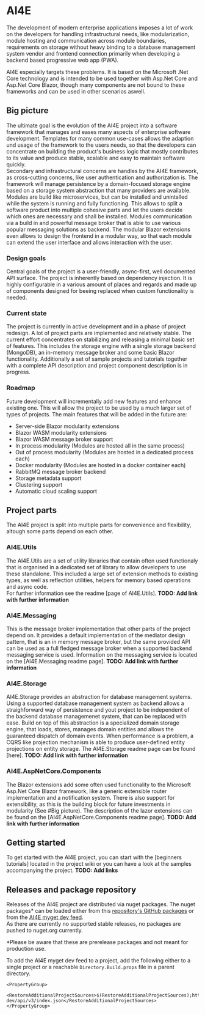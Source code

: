 # AI4E
The development of modern enterprise applications imposes a lot of work on the developers for handling infrastructural needs, like modularization, module hosting and communication across module boundaries, requirements on storage without heavy binding to a database management system vendor and frontend connection primarily when developing a backend based progressive web app (PWA).  

AI4E especially targets these problems. It is based on the Microsoft .Net Core technology and is intended to be used together with Asp.Net Core and Asp.Net Core Blazor, though many components are not bound to these frameworks and can be used in other scenarios aswell.

## Big picture
The ultimate goal is the evolution of the AI4E project into a software framework that manages and eases many aspects of enterprise software development. Templates for many common use-cases allows the adaption und usage of the framework to the users needs, so that the developers can concentrate on building the product's business logic that mostly contributes to its value and produce stable, scalable and easy to maintain software quickly.  
Secondary and infrastructural concerns are handles by the AI4E framework, as cross-cutting concerns, like user authentication and authorization is. The framework will manage persistence by a domain-focused storage engine based on a storage system abstraction that many providers are available. Modules are build like microservices, but can be installed and unintalled while the system is running and fully functioning. This allows to split a software product into multiple cohesive parts and let the users decide which ones are necessary and shall be installed. Modules communication via a build in and powerful message broker that is able to use various popular messaging solutions as backend. The modular Blazor extensions even allows to design the frontend in a modular way, so that each module can extend the user interface and allows interaction with the user.

### Design goals
Central goals of the project is a user-friendly, async-first, well documented API surface. The project is inherently based on dependency injection. It is highly configurable in a various amount of places and regards and made up of components designed for beeing replaced when custom functionality is needed.

### Current state
The project is currently in active development and in a phase of project redesign. A lot of project parts are implemented and relatively stable. The current effort concentrates on stabilizing and releasing a minimal basic set of features. This includes the storage engine with a single storage backend (MongoDB), an in-memory message broker and some basic Blazor functionality. Additionally a set of sample projects and tutorials together with a complete API description and project component description is in progress.

### Roadmap
Future development will incrementally add new features and enhance existing one. This will allow the project to be used by a much larger set of types of projects. The main features that will be added in the future are:  
* Server-side Blazor modularity extensions
* Blazor WASM modularity extensions
* Blazor WASM message broker support
* In process modularity (Modules are hosted all in the same process)
* Out of process modularity (Modules are hosted in a dedicated process each)
* Docker modularity (Modules are hosted in a docker container each)
* RabbitMQ message broker backend
* Storage metadata support
* Clustering support
* Automatic cloud scaling support

## Project parts
The AI4E project is split into multiple parts for convenience and flexibility, altough some parts depend on each other.

### AI4E.Utils
The AI4E.Utils are a set of utility libraries that contain often used functionaly that is organised in a dedicated set of library to allow developers to use these standalone. This included a large set of extension methods to existing types, as well as reflection utilities, helpers for memory based operations and async code.  
For further information see the readme [page of AI4E.Utils]. **TODO: Add link with further information**

### AI4E.Messaging
This is the message broker implementation that other parts of the project depend on. It provides a default implementation of the mediator design pattern, that is an in memory message broker, but the same provided API can be used as a full fledged message broker when a supported backend messaging service is used. Information on the messaging service is located on the [AI4E.Messaging readme page]. **TODO: Add link with further information**

### AI4E.Storage
AI4E.Storage provides an abstraction for database management systems. Using a supported database management system as backend allows a straighforward way of persistence and yout project to be independent of the backend database managemenet system, that can be replaced with ease. Build on top of this abstraction is a specialized domain storage engine, that loads, stores, manages domain entities and allows the guaranteed dispatch of domain events. When performance is a problem, a CQRS like projection mechanism is able to produce user-defined entity projections on entity storage. The AI4E.Storage readme page can be found [here]. **TODO: Add link with further information**

### AI4E.AspNetCore.Components
The Blazor extensions add some often used functionality to the Microsoft Asp.Net Core Blazor framework, like a generic extensible router implementation and a notification system. There is also support for extensibility, as this is the building block for future investments in modularity (See #Big picture).
The description of the lazor extensions can be found on the [AI4E.AspNetCore.Components readme page]. **TODO: Add link with further information**

## Getting started
To get started with the AI4E project, you can start with the [beginners tutorials] located in the project wiki or you can have a look at the samples accompanying the project. **TODO: Add links**

## Releases and package repository

Releases of the AI4E project are distributed via nuget packages. The nuget packages* can be loaded either from this [repository's GitHub packages](https://github.com/orgs/AI4E/packages?repo_name=AI4E) or from the [AI4E myget dev feed](https://www.myget.org/F/ai4e-dev).  
As there are currently no supported stable releases, no packages are pushed to nuget.org currently. 

*Please be aware that these are prerelease packages and not meant for production use.

To add the AI4E myget dev feed to a project, add the following either to a single project or a reachable `Directory.Build.props` file in a parent directory.

```
<PropertyGroup>
   <RestoreAdditionalProjectSources>$(RestoreAdditionalProjectSources);https://www.myget.org/F/ai4e-dev/api/v3/index.json</RestoreAdditionalProjectSources>
</PropertyGroup>
```
